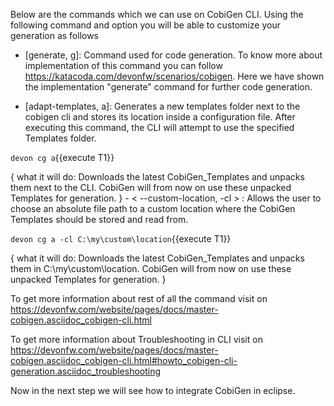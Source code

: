 Below are the commands which we can use on CobiGen CLI.
Using the following command and option you will be able to customize your generation as follows



* [generate, g]: Command used for code generation.
To know more about implementation of this command you can follow https://katacoda.com/devonfw/scenarios/cobigen. Here we have shown the implementation &#34;generate&#34; command for further code generation.

* [adapt-templates, a]: Generates a new templates folder next to the cobigen cli and stores its location    inside  a configuration file. After executing this command, the CLI will attempt to use the specified Templates folder.

`devon cg a`{{execute T1}}

{
   what it will do: Downloads the latest CobiGen_Templates and unpacks them next to the CLI. CobiGen will from now on use these unpacked Templates for generation.
}
    - &lt; --custom-location, -cl &gt; : Allows the user to choose an absolute file path to a custom location where the CobiGen Templates should be stored and read from.

`devon cg a -cl C:\my\custom\location`{{execute T1}}

{
   what it will do: Downloads the latest CobiGen_Templates and unpacks them in C:\my\custom\location. CobiGen will from now on use these unpacked Templates for generation.
}

To get more information about rest of all the command visit on https://devonfw.com/website/pages/docs/master-cobigen.asciidoc_cobigen-cli.html



To get more information about Troubleshooting in CLI visit on https://devonfw.com/website/pages/docs/master-cobigen.asciidoc_cobigen-cli.html#howto_cobigen-cli-generation.asciidoc_troubleshooting

Now in the next step we will see how to integrate CobiGen in eclipse.
